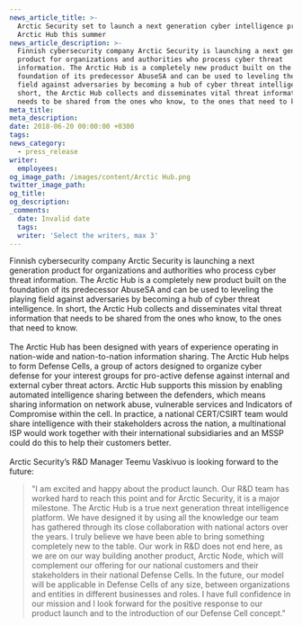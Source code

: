 ```yaml
---
news_article_title: >-
  Arctic Security set to launch a next generation cyber intelligence product
  Arctic Hub this summer
news_article_description: >-
  Finnish cybersecurity company Arctic Security is launching a next generation
  product for organizations and authorities who process cyber threat
  information. The Arctic Hub is a completely new product built on the
  foundation of its predecessor AbuseSA and can be used to leveling the playing
  field against adversaries by becoming a hub of cyber threat intelligence. In
  short, the Arctic Hub collects and disseminates vital threat information that
  needs to be shared from the ones who know, to the ones that need to know.
meta_title:
meta_description:
date: 2018-06-20 00:00:00 +0300
tags:
news_category:
  - press_release
writer:
  employees:
og_image_path: /images/content/Arctic Hub.png
twitter_image_path:
og_title:
og_description:
_comments:
  date: Invalid date
  tags:
  writer: 'Select the writers, max 3'
---
```


Finnish cybersecurity company Arctic Security is launching a next generation product for organizations and authorities who process cyber threat information. The Arctic Hub is a completely new product built on the foundation of its predecessor AbuseSA and can be used to leveling the playing field against adversaries by becoming a hub of cyber threat intelligence. In short, the Arctic Hub collects and disseminates vital threat information that needs to be shared from the ones who know, to the ones that need to know. <br><br>The Arctic Hub has been designed with years of experience operating in nation-wide and nation-to-nation information sharing. The Arctic Hub helps to form Defense Cells, a group of actors designed to organize cyber defense for your interest groups for pro-active defense against internal and external cyber threat actors. Arctic Hub supports this mission by enabling automated intelligence sharing between the defenders, which means sharing information on network abuse, vulnerable services and Indicators of Compromise within the cell. In practice, a national CERT/CSIRT team would share intelligence with their stakeholders across the nation, a multinational ISP would work together with their international subsidiaries and an MSSP could do this to help their customers better. <br><br>Arctic Security’s R&D Manager Teemu Vaskivuo is looking forward to the future:

> "I am excited and happy about the product launch. Our R&D team has worked hard to reach this point and for Arctic Security, it is a major milestone. The Arctic Hub is a true next generation threat intelligence platform. We have designed it by using all the knowledge our team has gathered through its close collaboration with national actors over the years. I truly believe we have been able to bring something completely new to the table. Our work in R&D does not end here, as we are on our way building another product, Arctic Node, which will complement our offering for our national customers and their stakeholders in their national Defense Cells. In the future, our model will be applicable in Defense Cells of any size, between organizations and entities in different businesses and roles. I have full confidence in our mission and I look forward for the positive response to our product launch and to the introduction of our Defense Cell concept."